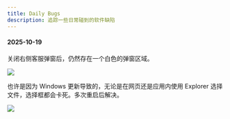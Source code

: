 ```yaml
---
title: Daily Bugs
description: 追踪一些日常碰到的软件缺陷
---
```


#### 2025-10-19

关闭右侧客服弹窗后，仍然存在一个白色的弹窗区域。

![](https://mgear-image.oss-cn-shanghai.aliyuncs.com/image/other/PixPin_2025-10-19_13-04-39.png)

也许是因为 Windows 更新导致的，无论是在网页还是应用内使用 Explorer 选择文件，选择框都会卡死。多次重启后解决。

![](https://mgear-image.oss-cn-shanghai.aliyuncs.com/image/other/3db30da9c32753c926d793c16203391e.png)

